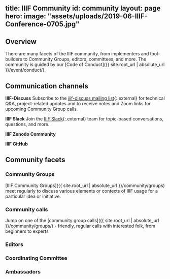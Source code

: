 title: IIIF Community
id: community
layout: page
hero:
    image: "assets/uploads/2019-06-IIIF-Conference-0705.jpg"
---

## Overview
There are many facets of the IIIF community, from implementers and tool-builders to Community Groups, editors, committees, and more. The community is guided by our [Code of Conduct]({{ site.root_url | absolute_url }}/event/conduct/).

## Communication channels

**IIIF-Discuss**
Subscribe to the [iiif-discuss mailing list](https://groups.google.com/forum/#!forum/iiif-discuss){:.external} for technical Q&A,  project-related updates and to receive notes and Zoom links for upcoming Community Group calls.

**IIIF Slack**
Join the [IIIF Slack](http://bit.ly/iiif-slack){:.external} team for topic-based conversations, questions, and more.

**IIIF Zenodo Community**

**IIIF GitHub**

## Community facets

### Community Groups
[IIIF Community Groups]({{ site.root_url | absolute_url }}/community/groups) meet regularly to discuss various elements or contexts of IIIF usage for a particular idea or initiative.

### Community calls
Jump on one of the [community group calls]({{ site.root_url | absolute_url }}/community/groups/) - friendly, regular calls with interested folk, from beginners to experts

### Editors

### Coordinating Committee

### Ambassadors
